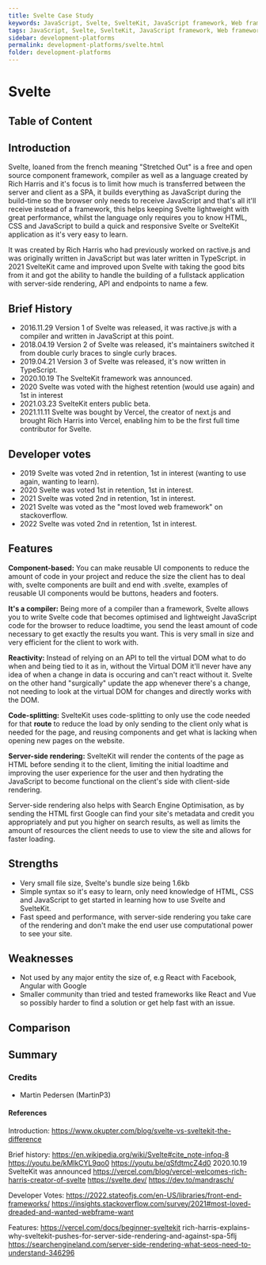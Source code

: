 ```yaml
---
title: Svelte Case Study
keywords: JavaScript, Svelte, SvelteKit, JavaScript framework, Web framework, Component framework
tags: JavaScript, Svelte, SvelteKit, JavaScript framework, Web framework, Component framework
sidebar: development-platforms
permalink: development-platforms/svelte.html
folder: development-platforms
---
```


# Svelte

## Table of Content

## Introduction

Svelte, loaned from the french meaning "Stretched Out" is a free and open source component framework, compiler as well as a language created by Rich Harris and it's focus is to limit how much is transferred between the server and client as a SPA, it builds everything as JavaScript during the build-time so the browser only needs to receive JavaScript and that's all it'll receive instead of a framework, this helps keeping Svelte lightweight with great performance, whilst the language only requires you to know HTML, CSS and JavaScript to build a quick and responsive Svelte or SvelteKit application as it's very easy to learn.

It was created by Rich Harris who had previously worked on ractive.js and was originally written in JavaScript but was later written in TypeScript. in 2021 SvelteKit came and improved upon Svelte with taking the good bits from it and got the ability to handle the building of a fullstack application with server-side rendering, API and endpoints to name a few.

## Brief History

- 2016.11.29 Version 1 of Svelte was released, it was ractive.js with a compiler and written in JavaScript at this point.
- 2018.04.19 Version 2 of Svelte was released, it's maintainers switched it from double curly braces to single curly braces.
- 2019.04.21 Version 3 of Svelte was released, it's now written in TypeScript.
- 2020.10.19 The SvelteKit framework was announced.
- 2020 Svelte was voted with the highest retention (would use again) and 1st in interest
- 2021.03.23 SvelteKit enters public beta.
- 2021.11.11 Svelte was bought by Vercel, the creator of next.js and brought Rich Harris into Vercel, enabling him to be the first full time contributor for Svelte.

## Developer votes

- 2019 Svelte was voted 2nd in retention, 1st in interest (wanting to use again, wanting to learn).
- 2020 Svelte was voted 1st in retention, 1st in interest.
- 2021 Svelte was voted 2nd in retention, 1st in interest.
- 2021 Svelte was voted as the "most loved web framework" on stackoverflow.
- 2022 Svelte was voted 2nd in retention, 1st in interest.

## Features

**Component-based:** You can make reusable UI components to reduce the amount of code in your project and reduce the size the client has to deal with, svelte components are built and end with .svelte, examples of reusable UI components would be buttons, headers and footers.

**It's a compiler:** Being more of a compiler than a framework, Svelte allows you to write Svelte code that becomes optimised and lightweight JavaScript code for the browser to reduce loadtime, you send the least amount of code necessary to get exactly the results you want. This is very small in size and very efficient for the client to work with.

**Reactivity:** Instead of relying on an API to tell the virtual DOM what to do when and being tied to it as in, without the Virtual DOM it'll never have any idea of when a change in data is occuring and can't react without it. Svelte on the other hand "surgically" update the app whenever there's a change, not needing to look at the virtual DOM for changes and directly works with the DOM.

**Code-splitting:** SvelteKit uses code-splitting to only use the code needed for that **route** to reduce the load by only sending to the client only what is needed for the page, and reusing components and get what is lacking when opening new pages on the website.

**Server-side rendering:** SvelteKit will render the contents of the page as HTML before sending it to the client, limiting the initial loadtime and improving the user experience for the user and then hydrating the JavaScript to become functional on the client's side with client-side rendering.

Server-side rendering also helps with Search Engine Optimisation, as by sending the HTML first Google can find your site's metadata and credit you appropriately and put you higher on search results,
as well as limits the amount of resources the client needs to use to view the site and allows for faster loading.

## Strengths

- Very small file size, Svelte's bundle size being 1.6kb
- Simple syntax so it's easy to learn, only need knowledge of HTML, CSS and JavaScript to get started in learning how to use Svelte and SvelteKit.
- Fast speed and performance, with server-side rendering you take care of the rendering and don't make the end user use computational power to see your site.

## Weaknesses

- Not used by any major entity the size of, e.g React with Facebook, Angular with Google
- Smaller community than tried and tested frameworks like React and Vue so possibly harder to find a solution or get help fast with an issue.

## Comparison

## Summary

### Credits

- Martin Pedersen (MartinP3)

#### References

Introduction:
https://www.okupter.com/blog/svelte-vs-sveltekit-the-difference

Brief history:
https://en.wikipedia.org/wiki/Svelte#cite_note-infoq-8
https://youtu.be/kMlkCYL9qo0
https://youtu.be/qSfdtmcZ4d0 2020.10.19 SvelteKit was announced
https://vercel.com/blog/vercel-welcomes-rich-harris-creator-of-svelte
https://svelte.dev/
https://dev.to/mandrasch/

Developer Votes:
https://2022.stateofjs.com/en-US/libraries/front-end-frameworks/
https://insights.stackoverflow.com/survey/2021#most-loved-dreaded-and-wanted-webframe-want

Features:
https://vercel.com/docs/beginner-sveltekit
rich-harris-explains-why-sveltekit-pushes-for-server-side-rendering-and-against-spa-5flj
https://searchengineland.com/server-side-rendering-what-seos-need-to-understand-346296
